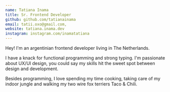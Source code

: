 ```yaml
---
name: Tatiana Inama
title: Sr. Frontend Developer
github: github.com/tatianainama
email: tatii.oxo@gmail.com,
website: tatiana.inama.dev
instagram: instagram.com/inamatatiana
---
```


Hey! I'm an argentinian frontend developer living in The Netherlands.

I have a knack for functional programming and strong typing. I'm passionate about UX/UI design, you could say my skills hit the sweet spot between design and development.

Besides programming, I love spending my time cooking, taking care of my indoor jungle and walking my two wire fox terriers Taco & Chili.
